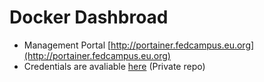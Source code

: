 # Docker Dashbroad
- Management Portal [http://portainer.fedcampus.eu.org](http://portainer.fedcampus.eu.org)
- Credentials are avaliable [here](https://github.com/FedCampus/Credentials) (Private repo)